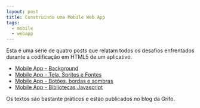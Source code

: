```yaml
---
layout: post
title: Construíndo uma Mobile Web App
tags:
  - mobile
  - webapp
---
```


Esta é uma série de quatro posts que relatam todos os desafios enfrentados durante a codificação em HTML5 de um aplicativo.

- [Mobile App - Background](http://gri.fo/blog/mobile-app-parte-1)
- [Mobile App - Tela, Sprites e Fontes](http://gri.fo/blog/mobile-app-parte-2)
- [Mobile App - Botões, bordas e sombras](http://gri.fo/blog/mobile-app-links-botoes-bordas-e-sombras)
- [Mobile App - Bibliotecas Javascript](http://gri.fo/blog/mobile-app-biliotecas-javascript)

Os textos são bastante práticos e estão publicados no blog da Grifo.
